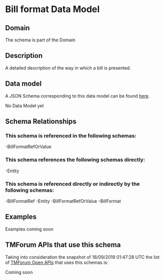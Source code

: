# Bill format Data Model

## Domain

The  schema is part of the  Domain

## Description

A detailed description of the way in which a bill is presented.

## Data model

A JSON Schema corresponding to this data model can be found
[here](https://github.com/tmforum-rand/schemas/blob/master/Customer/BillFormat.schema.json).

No Data Model yet

## Schema Relationships

### This schema is referenced in the following schemas:

-BillFormatRefOrValue

### This schema references the following schemas directly:

-Entity

### This schema is referenced directly or indirectly by the following schemas:

-BillFormatRef
-Entity
-BillFormatRefOrValue
-BillFormat



## Examples

Examples coming soon

## TMForum APIs that use this schema

Taking into consideration the snapshot of 18/09/2019 01:47:28 UTC the list of [TMForum Open APIs](https://www.tmforum.org/open-apis/) that uses this schemas is:

Coming soon